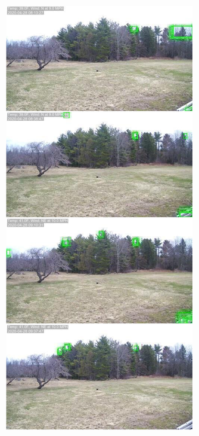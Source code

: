 ![20200428-080522-083527](in/20200428/20200428-080522-083527_0_.jpg)
![20200428-083532-090537](in/20200428/20200428-083532-090537_0_.jpg)
![20200428-090542-093547](in/20200428/20200428-090542-093547_0_.jpg)
![20200428-093552-100557](in/20200428/20200428-093552-100557_0_.jpg)
